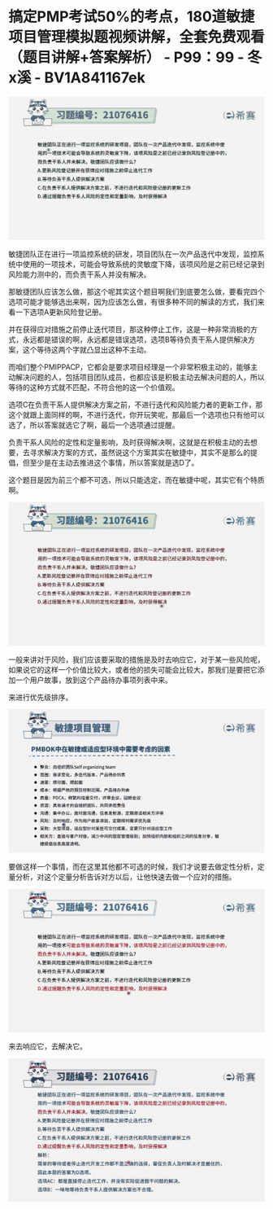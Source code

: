 # 搞定PMP考试50%的考点，180道敏捷项目管理模拟题视频讲解，全套免费观看（题目讲解+答案解析） - P99：99 - 冬x溪 - BV1A841167ek

![](img/e18d03e78a0005aab73ca4f517233ae6_0.png)

敏捷团队正在进行一项监控系统的研发，项目团队在一次产品迭代中发现，监控系统中使用的一项技术，可能会导致系统的灵敏度下降，该项风险是之前已经记录到风险能力测中的，而负责干系人并没有解决。

那敏捷团队应该怎么做，那这个呢其实这个题目啊我们到底要怎么做，要看完四个选项可能才能够选出来啊，因为应该怎么做，有很多种不同的解读的方式，我们来看一下选项A更新风险登记册。

并在获得应对措施之前停止迭代项目，那这种停止工作，这是一种非常消极的方式，永远都是错误的啊，永远都是错误选项，选项B等待负责干系人提供解决方案，这个等待这两个字就凸显出这种不主动。

而咱们整个PMIPPACP，它都会是要求项目经理是一个非常积极主动的，能够主动解决问题的人，包括项目团队成员，也都应该是积极主动去解决问题的人，所以等待的这种方式就不匹配，不符合他的这一个价值观。

选项C在负责干系人提供解决方案之前，不进行迭代和风险能力者的更新工作，那这个就跟上面同样的啊，不进行迭代，你开玩笑呢，那最后一个选项也只有他可以选了，所以答案就选它了啊，最后一个选项通过提醒。

负责干系人风险的定性和定量影响，及时获得解决啊，这就是在积极主动的去想要，去寻求解决方案的方式，虽然说这个方案其实在敏捷中，其实不是那么的提倡，但至少是在主动去推进这个事情，所以答案就是选D了。

这个题目是因为前三个都不可选，所以只能选定，而在敏捷中呢，其实它有个特质啊。

![](img/e18d03e78a0005aab73ca4f517233ae6_2.png)

一般来讲对于风险，我们应该要采取的措施是及时去响应它，对于某一些风险呢，如果说它的这样一个价值比较大，或者他的损失可能会比较大，那我们是要把它添加一个用户故事，放到这个产品待办事项列表中来。

来进行优先级排序。

![](img/e18d03e78a0005aab73ca4f517233ae6_4.png)

要做这样一个事情，而在这里其他都不可选的时候，我们才说要去做定性分析，定量分析，对这个定量分析告诉对方以后，让他快速去做一个应对的措施。



![](img/e18d03e78a0005aab73ca4f517233ae6_6.png)

来去响应它，去解决它。

![](img/e18d03e78a0005aab73ca4f517233ae6_8.png)